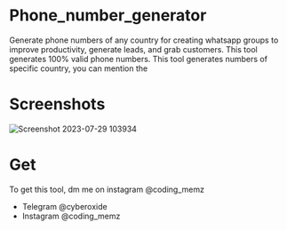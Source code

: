 # Phone_number_generator
Generate phone numbers of any country for creating whatsapp groups to improve productivity, generate leads, and grab customers. This tool generates 100% valid phone numbers.
This tool generates numbers of specific country, you can mention the 

# Screenshots
![Screenshot 2023-07-29 103934](https://github.com/Cyber-Dioxide/Phone_number_generator/assets/93708296/2468b26b-e8b7-404d-9980-893463c8ac69)

# Get

To get this tool, dm me on instagram @coding_memz
* Telegram @cyberoxide
* Instagram @coding_memz
